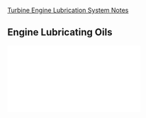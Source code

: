 [Turbine Engine Lubrication System Notes](./Turbine%20Engine%20Lubrication%20System%20Notes.md)
## Engine Lubricating Oils
![Engine Lubricating Oils](./Engine%20Lubricating%20Oils.md)